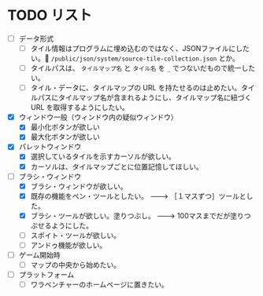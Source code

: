 # TODO リスト

* [ ] データ形式
    * [ ] タイル情報はプログラムに埋め込むのではなく、JSONファイルにしたい。📄 `/public/json/system/source-tile-collection.json` とか。
    * [ ] タイルパスは、 `タイルマップ名` と `タイル名` を `_` でつないだもので統一したい。
    * [ ] タイル・データに、タイルマップの URL を持たせるのは止めたい。タイルパスにタイルマップ名が含まれるようにし、タイルマップ名に紐づく URL を取得するようにしたい。
* [x] ウィンドウ一般（ウィンドウ内の疑似ウィンドウ）
    * [x] 最小化ボタンが欲しい
    * [x] 最大化ボタンが欲しい
* [x] パレットウィンドウ
    * [x] 選択しているタイルを示すカーソルが欲しい。
    * [x] カーソルは、タイルマップごとに位置記憶してほしい。
* [ ] ブラシ・ウィンドウ
    * [x] ブラシ・ウィンドウが欲しい。
    * [x] 既存の機能をペン・ツールとしたい。 ---> ［１マスずつ］ツールとした。
    * [x] ブラシ・ツールが欲しい。塗りつぶし。 ---> 100マスまでだが塗りつぶせるようにした。
    * [ ] スポイト・ツールが欲しい。
    * [ ] アンドゥ機能が欲しい。
* [ ] ゲーム開始時
    * [ ] マップの中央から始めたい。
* [ ] プラットフォーム
    * [ ] ワラベンチャーのホームページに置きたい。
